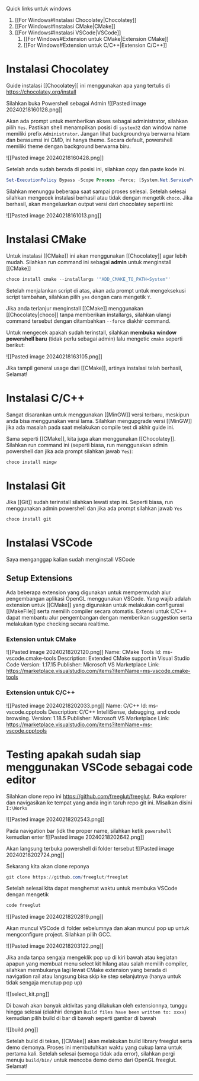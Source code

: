 Quick links untuk windows

1. [[For Windows#Instalasi Chocolatey|Chocolatey]]
2. [[For Windows#Instalasi CMake|CMake]]
3. [[For Windows#Instalasi VSCode|VSCode]]
	1. [[For Windows#Extension untuk CMake|Extension CMake]]
	2. [[For Windows#Extension untuk C/C++|Extension C/C++]]

# Instalasi Chocolatey

Guide instalasi [[Chocolatey]] ini menggunakan apa yang tertulis di https://chocolatey.org/install

Silahkan buka Powershell sebagai Admin
![[Pasted image 20240218160128.png]]

Akan ada prompt untuk memberikan akses sebagai administrator, silahkan pilih `Yes`. Pastikan shell menampilkan posisi di `system32` dan window name memiliki prefix `Administrator`. Jangan lihat backgroundnya berwarna hitam dan berasumsi ini CMD, ini hanya theme. Secara default, powershell memiliki theme dengan background berwarna biru.

![[Pasted image 20240218160428.png]]

Setelah anda sudah berada di posisi ini, silahkan copy dan paste kode ini.

```powershell
Set-ExecutionPolicy Bypass -Scope Process -Force; [System.Net.ServicePointManager]::SecurityProtocol = [System.Net.ServicePointManager]::SecurityProtocol -bor 3072; iex ((New-Object System.Net.WebClient).DownloadString('https://community.chocolatey.org/install.ps1'))
```

Silahkan menunggu beberapa saat sampai proses selesai. Setelah selesai silahkan mengecek instalasi berhasil atau tidak dengan mengetik `choco`. Jika berhasil, akan mengeluarkan output versi dari chocolatey seperti ini:

![[Pasted image 20240218161013.png]]

# Instalasi CMake

Untuk instalasi [[CMake]] ini akan menggunakan [[Chocolatey]] agar lebih mudah. Silahkan run command ini sebagai **admin** untuk menginstall [[CMake]] 

```powershell
choco install cmake --installargs '"ADD_CMAKE_TO_PATH=System"'
```

Setelah menjalankan script di atas, akan ada prompt untuk mengeksekusi script tambahan, silahkan pilih `yes` dengan cara mengetik `Y`.

Jika anda terlanjur menginstall [[CMake]] menggunakan [[Chocolatey|choco]] tanpa memberikan installargs, silahkan ulangi command tersebut dengan ditambahkan `--force` diakhir command.

Untuk mengecek apakah sudah terinstall, silahkan **membuka window powershell baru** (tidak perlu sebagai admin) lalu mengetic `cmake` seperti berikut:

![[Pasted image 20240218163105.png]]

Jika tampil general usage dari [[CMake]], artinya instalasi telah berhasil, Selamat!
# Instalasi C/C++

Sangat disarankan untuk menggunakan [[MinGW]] versi terbaru, meskipun anda bisa menggunakan versi lama. Silahkan mengupgrade versi [[MinGW]] jika ada masalah pada saat melakukan compile test di akhir guide ini.

Sama seperti [[CMake]], kita juga akan menggunakan [[Chocolatey]]. Silahkan run command ini (seperti biasa, run menggunakan admin powershell dan jika ada prompt silahkan jawab `Yes`):

```powershell
choco install mingw
```
# Instalasi Git

Jika [[Git]] sudah terinstall silahkan lewati step ini. Seperti biasa, run menggunakan admin powershell dan jika ada prompt silahkan jawab `Yes`

```powershell
choco install git
```

# Instalasi VSCode

Saya menganggap kalian sudah menginstall VSCode

## Setup Extensions

Ada beberapa extension yang digunakan untuk mempermudah alur pengembangan aplikasi OpenGL menggunakan VSCode. Yang wajib adalah extension untuk [[CMake]] yang digunakan untuk melakukan configurasi [[MakeFile]] serta memilih compiler secara otomatis. Extensi untuk C/C++ dapat membantu alur pengembangan dengan memberikan suggestion serta melakukan type checking secara realtime.
### Extension untuk CMake
![[Pasted image 20240218202120.png]]
Name: CMake Tools
Id: ms-vscode.cmake-tools
Description: Extended CMake support in Visual Studio Code
Version: 1.17.15
Publisher: Microsoft
VS Marketplace Link: https://marketplace.visualstudio.com/items?itemName=ms-vscode.cmake-tools
### Extension untuk C/C++
![[Pasted image 20240218202033.png]]
Name: C/C++
Id: ms-vscode.cpptools
Description: C/C++ IntelliSense, debugging, and code browsing.
Version: 1.18.5
Publisher: Microsoft
VS Marketplace Link: https://marketplace.visualstudio.com/items?itemName=ms-vscode.cpptools

# Testing apakah sudah siap menggunakan VSCode sebagai code editor

Silahkan clone repo ini https://github.com/freeglut/freeglut. Buka explorer dan navigasikan ke tempat yang anda ingin taruh repo git ini. Misalkan disini `I:\Works`

![[Pasted image 20240218202543.png]]

Pada navigation bar (idk the proper name, silahkan ketik `powershell` kemudian enter
![[Pasted image 20240218202642.png]]

Akan langsung terbuka powershell di folder tersebut
![[Pasted image 20240218202724.png]]

Sekarang kita akan clone reponya

```powershell
git clone https://github.com/freeglut/freeglut
```

Setelah selesai kita dapat menghemat waktu untuk membuka VSCode dengan mengetik

```powershell
code freeglut
```

![[Pasted image 20240218202819.png]]

Akan muncul VSCode di folder sebelumnya dan akan muncul pop up untuk mengconfigure project. Silahkan pilih GCC.

![[Pasted image 20240218203122.png]]

Jika anda tanpa sengaja mengeklik pop up di kiri bawah atau kegiatan apapun yang membuat menu select kit hilang atau salah memilih compiler, silahkan membukanya lagi lewat CMake extension yang berada di navigation rail atau langsung bisa skip ke step selanjutnya (hanya untuk tidak sengaja menutup pop up)

![[select_kit.png]]

Di bawah akan banyak aktivitas yang dilakukan oleh extensionnya, tunggu hingga selesai (diakhiri dengan `Build files have been written to: xxxx`) kemudian pilih build di bar di bawah seperti gambar di bawah

![[build.png]]

Setelah build di tekan, [[CMake]] akan melakukan build library freeglut serta demo demonya. Proses ini membutuhkan waktu yang cukup lama untuk pertama kali. Setelah selesai (semoga tidak ada error), silahkan pergi menuju `build/bin/` untuk mencoba demo demo dari OpenGL freeglut. Selamat!

---